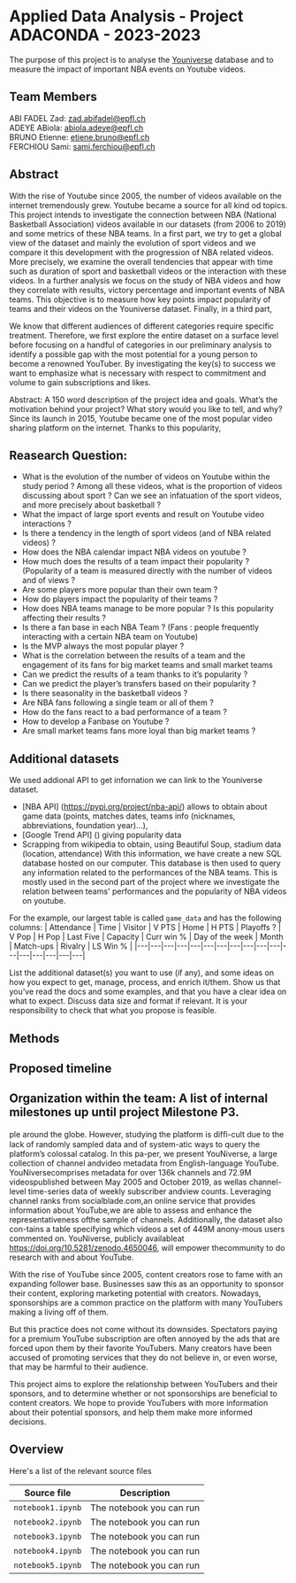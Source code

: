 # Applied Data Analysis - Project ADACONDA - 2023-2023

The purpose of this project is to analyse the [Youniverse](https://zenodo.org/record/4650046) database and to measure the impact of important NBA events on Youtube videos.


## Team Members
ABI FADEL Zad: zad.abifadel@epfl.ch <br/>
ADEYE ABiola: abiola.adeye@epfl.ch <br/>
BRUNO Etienne: etiene.bruno@epfl.ch <br/>
FERCHIOU Sami: sami.ferchiou@epfl.ch <br/>


## Abstract
With the rise of Youtube since 2005, the number of videos available on the internet tremendously grew. Youtube became a source for all kind od topics. This project intends to investigate the connection between NBA (National Basketball Association) videos available in our datasets (from 2006 to 2019) and some metrics of these NBA teams. In a first part, we try to get a global view of the dataset and mainly the evolution of sport videos and we compare it this development with the progression of NBA related videos. More precisely, we examine the overall tendencies that appear with time such as duration of sport and basketball videos or the interaction with these videos. In a further analysis we focus on the study of NBA videos and how they correlate with results, victory percentage and important events of NBA teams. This objective is to measure how key points impact popularity of teams and their videos on the Youniverse dataset. Finally, in a third part, 


We know that different audiences of different categories require specific treatment. Therefore, we first explore the entire dataset on a surface level before focusing on a handful of categories in our preliminary analysis to identify a possible gap with the most potential for a young person to become a renowned YouTuber. By investigating the key(s) to success we want to emphasize what is necessary with respect to commitment and volume to gain subscriptions and likes.

Abstract: A 150 word description of the project idea and goals. What’s the motivation behind your project? What story would you like to tell, and why?
Since its launch in 2015, Youtube became one of the most popular video sharing platform on the internet. Thanks to this popularity, 



## Reasearch Question:
- What is the evolution of the number of videos on Youtube within the study period ? Among all these videos, what is the proportion of videos discussing about sport ? Can we see an infatuation of the sport videos, and more precisely about basketball ?
- What the impact of large sport events and result on Youtube video interactions ?
- Is there a tendency in the length of sport videos (and of NBA related videos) ?
- How does the NBA calendar impact NBA videos on youtube ?
- How much does the results of a team impact their popularity ? (Popularity of a team is measured directly with the number of videos and of views ?
- Are some players more popular than their own team ? 
- How do players impact the popularity of their teams ?
- How does NBA teams manage to be more popular ? Is this popularity affecting their results ? 
- Is there a fan base in each NBA Team ? (Fans : people frequently interacting with a certain NBA team on Youtube) 
- Is the MVP always the most popular player ? 
- What is the correlation between the results of a team and the engagement of its fans for big market teams and small market teams 
- Can we predict the results of a team thanks to it’s popularity ?
- Can we predict the player’s transfers based on their popularity ?
- Is there seasonality in the basketball videos ?
- Are NBA fans following a single team or all of them ?
- How do the fans react to a bad performance of a team ? 
- How to develop a Fanbase on Youtube ? 
- Are small market teams fans more loyal than big market teams ? 


## Additional datasets
We used addional API to get infornation we can link to the Youniverse dataset.
  - [NBA API] (https://pypi.org/project/nba-api/) allows to obtain about game data (points, matches dates, teams info (nicknames, abbreviations, foundation year)...),
  - [Google Trend API] () giving popularity data
  - Scrapping from wikipedia to obtain, using Beautiful Soup, stadium data (location, attendance)
With this information, we have create a new SQL database hosted on our computer. This database is then used to query any information related to the performances of the NBA teams. This is mostly used in the second part of the project where we investigate the relation between teams' performances and the popularity of NBA videos on youtube.

For the example, our largest table is called `game_data` and has the following columns:
| Attendance | Time | Visitor | V PTS | Home | H PTS | Playoffs ? | V Pop | H Pop | Last Five | Capacity | Curr win % | Day of the week | Month | Match-ups | Rivalry | LS Win % |
|---|---|---|---|---|---|---|---|---|---|---|---|---|---|---|---|---|


List the additional dataset(s) you want to use (if any), and some ideas on how you expect to get, manage, process, and enrich it/them. Show us that you’ve read the docs and some examples, and that you have a clear idea on what to expect. Discuss data size and format if relevant. It is your responsibility to check that what you propose is feasible.

## Methods


## Proposed timeline


## Organization within the team: A list of internal milestones up until project Milestone P3.


ple around the globe. However, studying the platform is difﬁ-cult due to the lack of randomly sampled data and of system-atic ways to query the platform’s colossal catalog. In this pa-per, we present YouNiverse, a large collection of channel andvideo metadata from English-language YouTube. YouNiversecomprises metadata for over 136k channels and 72.9M videospublished between May 2005 and October 2019, as wellas channel-level time-series data of weekly subscriber andview counts. Leveraging channel ranks from socialblade.com,an online service that provides information about YouTube,we are able to assess and enhance the representativeness ofthe sample of channels. Additionally, the dataset also con-tains a table specifying which videos a set of 449M anony-mous users commented on. YouNiverse, publicly availableat https://doi.org/10.5281/zenodo.4650046, will empower thecommunity to do research with and about YouTube.

With the rise of YouTube since 2005, content creators rose to fame with an expanding follower base. Businesses saw this as an opportunity to sponsor their content, exploring marketing potential with creators. Nowadays, sponsorships are a common practice on the platform with many YouTubers making a living off of them.

But this practice does not come without its downsides. Spectators paying for a premium YouTube subscription are often annoyed by the ads that are forced upon them by their favorite YouTubers. Many creators have been accused of promoting services that they do not believe in, or even worse, that may be harmful to their audience.

This project aims to explore the relationship between YouTubers and their sponsors, and to determine whether or not sponsorships are beneficial to content creators. We hope to provide YouTubers with more information about their potential sponsors, and help them make more informed decisions.


## Overview
Here's a list of the relevant source files 

|Source file | Description|
|---|---|
|`notebook1.ipynb`           | The notebook you can run |
|`notebook2.ipynb`           | The notebook you can run |
|`notebook3.ipynb`           | The notebook you can run |
|`notebook4.ipynb`           | The notebook you can run |
|`notebook5.ipynb`           | The notebook you can run |

